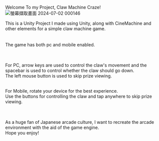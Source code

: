 Welcome To my Project, Claw Machine Craze!
![螢幕擷取畫面 2024-07-02 000146](https://github.com/edisonpig/ClawMachine/assets/78160913/e417a85b-3a07-4472-a650-07d779052a9c)

This is a Unity Project I made using Unity, along with CineMachine and other elements for a simple claw machine game. <br><br><br>
The game has both pc and mobile enabled. <br><br><br>

For PC, arrow keys are used to control the claw's movement and the spacebar is used to control whether the claw should go down.<br>
The left mouse button is used to skip prize viewing.<br><br>

For Mobile, rotate your device for the best experience.<br> Use the buttons for controlling the claw and tap anywhere to skip prize viewing.<br><br><br>


As a huge fan of Japanese arcade culture, I want to recreate the arcade environment with the aid of the game engine.<br>
Hope you enjoy!
